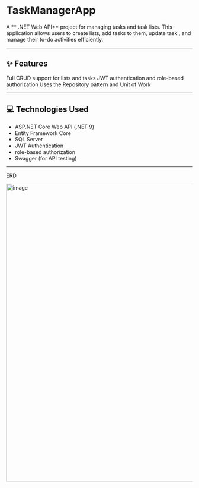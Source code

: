 # TaskManagerApp

A ** .NET Web API** project for managing tasks and task lists. 
This application allows users to create lists, add tasks to them, update task , and manage their to-do activities efficiently.

---

## ✨ Features

Full CRUD support for lists and tasks 
JWT authentication and role-based authorization 
Uses the Repository pattern and Unit of Work 

---

## 💻 Technologies Used

- ASP.NET Core Web API (.NET 9)
- Entity Framework Core
- SQL Server
- JWT Authentication
- role-based authorization
- Swagger (for API testing)

---

ERD

<img width="1143" height="802" alt="image" src="https://github.com/user-attachments/assets/d4dec333-4e09-4cbc-939d-023c2f187bdf" />
